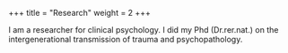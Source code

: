+++
title = "Research"
weight = 2
+++

I am a researcher for clinical psychology. I did my Phd (Dr.rer.nat.) on the intergenerational transmission of trauma and psychopathology.
